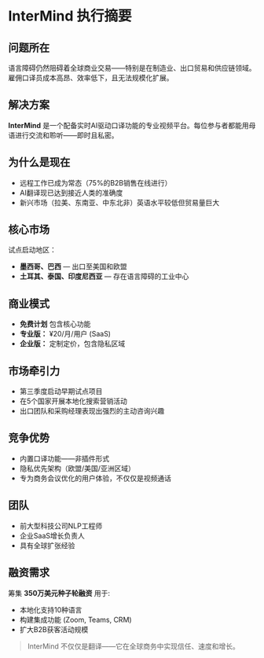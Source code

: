 # InterMind 执行摘要

## 问题所在

语言障碍仍然阻碍着全球商业交易——特别是在制造业、出口贸易和供应链领域。雇佣口译员成本高昂、效率低下，且无法规模化扩展。

## 解决方案

**InterMind** 是一个配备实时AI驱动口译功能的专业视频平台。每位参与者都能用母语进行交流和聆听——即时且私密。

## 为什么是现在

- 远程工作已成为常态（75%的B2B销售在线进行）
- AI翻译现已达到接近人类的准确度
- 新兴市场（拉美、东南亚、中东北非）英语水平较低但贸易量巨大

## 核心市场

试点启动地区：

- **墨西哥、巴西** — 出口至美国和欧盟
- **土耳其、泰国、印度尼西亚** — 存在语言障碍的工业中心

## 商业模式

- **免费计划** 包含核心功能
- **专业版：** ¥20/月/用户 (SaaS)
- **企业版：** 定制定价，包含隐私区域

## 市场牵引力

- 第三季度启动早期试点项目
- 在5个国家开展本地化搜索营销活动
- 出口团队和采购经理表现出强烈的主动咨询兴趣

## 竞争优势

- 内置口译功能——非插件形式
- 隐私优先架构（欧盟/美国/亚洲区域）
- 专为商务会议优化的用户体验，不仅仅是视频通话

## 团队

- 前大型科技公司NLP工程师
- 企业SaaS增长负责人
- 具有全球扩张经验

## 融资需求

筹集 **350万美元种子轮融资** 用于:

- 本地化支持10种语言
- 构建集成功能 (Zoom, Teams, CRM)
- 扩大B2B获客活动规模

> InterMind 不仅仅是翻译——它在全球商务中实现信任、速度和增长。